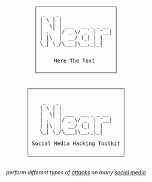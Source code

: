 <div align="center">
  <pre style="display: inline-block; border: 1px solid; padding: 10px;">
 _   _                 
| \ | |                
|  \| | ___  __ _ _ __ 
| . ` |/ _ \/ _` | '__|
| |\  |  __/ (_| | |   
\_| \_/\___|\__,_|_|   

Here The Text
  </pre>
</div>

<div align="center">
  <pre style="display: inline-block; border: 1px solid; padding: 10px;"> 
 _   _                 
| \ | |                
|  \| | ___  __ _ _ __ 
| . ` |/ _ \/ _` | '__|
| |\  |  __/ (_| | |   
\_| \_/\___|\__,_|_|   
   
Social Media Hacking Toolkit
  </pre>
</div> 

 <h6><p align="center">
    perform different types of <a href="https://github.com/rdWei/SocialMediaHackingToolkit/blob/main/cmd/supported-attack.txt">attacks</a> on many <a href="https://github.com/rdWei/SocialMediaHackingToolkit/blob/main/cmd/supported-social.txt">social media</a>
</p></h6>
</p>
<p align="center">
  <img src="https://img.shields.io/badge/release-v0.3.3-141449" alt=""/>
  <img src="https://img.shields.io/badge/written in-python | php-141449" alt=""/>
  <img src="https://img.shields.io/badge/author-rdWei-141449" alt=""/>
</p>
